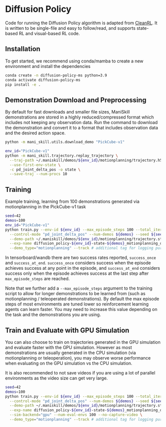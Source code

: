 # Diffusion Policy

Code for running the Diffusion Policy algorithm is adapted from [CleanRL](https://github.com/vwxyzjn/cleanrl/). It is written to be single-file and easy to follow/read, and supports state-based RL and visual-based RL code.

## Installation

To get started, we recommend using conda/mamba to create a new environment and install the dependencies

```bash
conda create -n diffusion-policy-ms python=3.9
conda activate diffusion-policy-ms
pip install -e .
```

## Demonstration Download and Preprocessing

By default for fast downloads and smaller file sizes, ManiSkill demonstrations are stored in a highly reduced/compressed format which includes not keeping any observation data. Run the command to download the demonstration and convert it to a format that includes observation data and the desired action space.

```bash
python -m mani_skill.utils.download_demo "PickCube-v1"
```

```bash
env_id="PickCube-v1"
python -m mani_skill.trajectory.replay_trajectory \
  --traj-path ~/.maniskill/demos/${env_id}/motionplanning/trajectory.h5 \
  --use-first-env-state \
  -c pd_joint_delta_pos -o state \
  --save-traj --num-procs 10
```

## Training

Example training, learning from 100 demonstrations generated via motionplanning in the PickCube-v1 task
```bash
seed=42
demos=100
env_id="PickCube-v1"
python train.py --env-id ${env_id} --max_episode_steps 100 --total_iters 30000 \
  --control-mode "pd_joint_delta_pos" --num-demos ${demos} --seed ${seed} \
  --demo-path ~/.maniskill/demos/${env_id}/motionplanning/trajectory.state.pd_joint_delta_pos.cpu.h5 \
  --exp-name diffusion_policy-${env_id}-state-${demos}_motionplanning_demos-${seed} \
  --demo_type="motionplanning" --track # additional tag for logging purposes on wandb
```
In tensorboard/wandb there are two success rates reported, `success_once` and `success_at_end`. `success_once` considers success when the episode achieves success at any point in the episode, and `success_at_end` considers success only when the episode achieves success at the last step after `max_episode_steps` are reached.

Note that we further add a `--max_episode_steps` argument to the training script to allow for longer demonstrations to be learned from (such as motionplanning / teleoperated demonstrations). By default the max episode steps of most environments are tuned lower so reinforcement learning agents can learn faster. You may need to increase this value depending on the task and the demonstrations you are using. 

## Train and Evaluate with GPU Simulation

You can also choose to train on trajectories generated in the GPU simulation and evaluate faster with the GPU simulation. However as most demonstrations are usually generated in the CPU simulation (via motionplanning or teleoperation), you may observe worse performance when evaluating on the GPU simulation vs the CPU simulation.


It is also recommended to not save videos if you are using a lot of parallel environments as the video size can get very large.

```bash
seed=42
demos=100
python train.py --env-id ${env_id} --max_episode_steps 100 --total_iters 30000 \
  --control-mode "pd_joint_delta_pos" --num-demos ${demos} --seed ${seed} \
  --demo-path ~/.maniskill/demos/${env_id}/motionplanning/trajectory.state.pd_joint_delta_pos.cuda.h5 \
  --exp-name diffusion_policy-${env_id}-state-${demos}_motionplanning_demos-${seed} \
  --sim-backend="gpu" --num-eval-envs 100 --no-capture-video \
  --demo_type="motionplanning" --track # additional tag for logging purposes on wandb
```